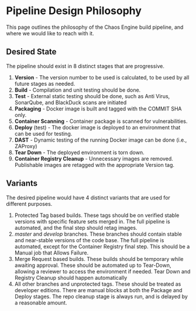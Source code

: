 # Pipeline Design Philosophy

This page outlines the philosophy of the Chaos Engine build pipeline, and where we would like to reach with it.

## Desired State

The pipeline should exist in 8 distinct stages that are progressive.

1.  **Version** - The version number to be used is calculated, to be used by all future stages as needed.
2.  **Build** - Compilation and unit testing should be done.
3.  **Test** - External static testing should be done, such as Anti Virus, SonarQube, and BlackDuck scans are initiated
4.  **Packaging** - Docker image is built and tagged with the COMMIT SHA only.
5.  **Container Scanning** - Container package is scanned for vulnerabilities.
6.  **Deploy** (test) - The docker image is deployed to an environment that can be used for testing.
7.  **DAST** - Dynamic testing of the running Docker image can be done (i.e., ZAProxy)
8.  **Tear Down** - The deployed environment is torn down.
9.  **Container Registry Cleanup** - Unnecessary images are removed. Publishable images are retagged with the appropriate Version tag.

## Variants

The desired pipeline would have 4 distinct variants that are used for different purposes.

1.  Protected Tag based builds. These tags should be on verified stable versions with specific feature sets merged in. The full pipeline is automated, and the final step should retag images.
2.  *master* and *develop* branches. These branches should contain stable and near-stable versions of the code base. The full pipeline is automated, except for the Container Registry final step. This should be a Manual job that Allows Failure.
3.  Merge Request based builds. These builds should be temporary while awaiting approval. These should be automated up to Tear-Down, allowing a reviewer to access the environment if needed. Tear Down and Registry Cleanup should happen automatically
4.  All other branches and unprotected tags. These should be treated as developer editions. There are manual blocks at both the Package and Deploy stages. The repo cleanup stage is always run, and is delayed by a reasonable amount.